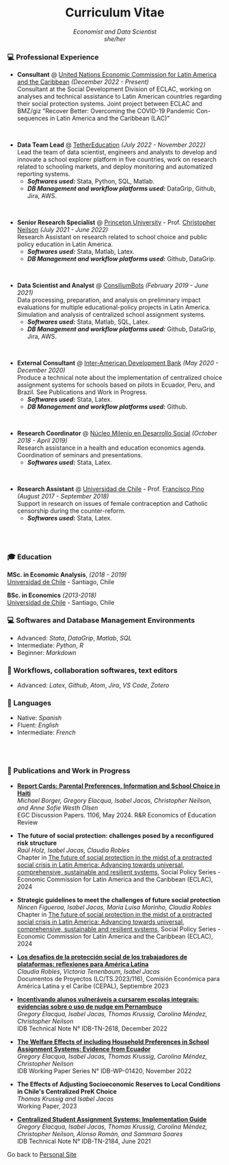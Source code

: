 
<!-- # <center> Isabel M. Jacas </center> -->
# <center> Curriculum Vitae </center>
<center> <i>Economist and Data Scientist <br>
she/her <br> </i> </center>
<!--
<b>Contact Information</b> <br>
<i> [Email ConsiliumBots](mailto:isa@consiliumbots.com) / [Email TetherEd](mailto:isa@tether.education) </i> <br>
##### <i> [Schedule a meeting](|https://calendly.com/isajacas) </i> <br>
 -->
<!--
<b>Education</b>
<table border="0">
 <tr>
 <td><i style="font-size:12px"> 2018 - 2019</i></td>
 <td style="font-size:12px"><b>MSc. in Economic Analysis</b>, University of Chile. <i> Ranked 6/23</i></td>
 </tr>
 <tr>
 <td><i style="font-size:12px"> 2013 - 2019</i></td>
 <td style="font-size:12px"><b>BSc. in Economics</b>, University of Chile. <i> Ranked 4/54</i></td>
 </tr>
</table> -->

### 💻 Professional Experience

* **Consultant** @ [United Nations Economic Commission for Latin America and the Caribbean](https://www.cepal.org/) _(December 2022 - Present)_ <br>
Consultant at the Social Development Division of ECLAC, working on analyses and technical assistance to Latin American countries regarding their social protection systems. Joint project between ECLAC and BMZ/giz ”Recover Better: Overcoming the COVID-19 Pandemic Con- sequences in Latin America and the Caribbean (LAC)”
<br>

* **Data Team Lead** @ [TetherEducation](https://www.tether.education/) _(July 2022 - November 2022)_ <br>
Lead the team of data scientist, engineers and analysts to develop and innovate a school explorer platform in five countries, work on research related to schooling markets, and deploy monitoring and automatized reporting systems.
    * **_Softwares used:_** Stata, Python, SQL, Matlab.
    * **_DB Management and workflow platforms used:_** DataGrip, Github, Jira, AWS.
<br>

* **Senior Research Specialist** @ [Princeton University](https://irs.princeton.edu/) - Prof. [Christopher Neilson](https://christopherneilson.github.io/) _(July 2021 - June 2022)_ <br>
Research Assistant on research related to school choice and public policy education in Latin America.
    * **_Softwares used:_** Stata, Matlab, Latex.
    * **_DB Management and workflow platforms used:_** Github, DataGrip.
<br>

* **Data Scientist and Analyst** @ [ConsiliumBots](https://www.consiliumbots.com/) _(February 2019 - June 2021)_ <br>
Data processing, preparation, and analysis on preliminary impact evaluations for multiple educational-policy projects in Latin America. Simulation and analysis of centralized school assignment systems.
    * **_Softwares used:_** Stata, Matlab, SQL, Latex.
    * **_DB Management and workflow platforms used:_** Github, DataGrip, Jira, AWS.
<br>

* **External Consultant** @ [Inter-American Development Bank](https://www.iadb.org/) _(May 2020 - December 2020)_ <br>
Produce a technical note about the implementation of centralized choice assignment systems for schools based on pilots in Ecuador, Peru, and Brazil. See Publications and Work in Progress.</td>
    * **_Softwares used:_** Stata, Latex.
    * **_DB Management and workflow platforms used:_** Github.
<br>

* **Research Coordinator** @ [Núcleo Milenio en Desarrollo Social](https://nucleodesoc.cl/) _(October 2018 - April 2019)_ <br>
Research assistance in a health and education economics agenda. Coordination of seminars and presentations.</td>
    * **_Softwares used:_** Stata, Latex.
<br>

* **Research Assistant** @ [Universidad de Chile](https://fen.uchile.cl/) - Prof. [Francisco Pino](http://www.franciscopino.com/Site/Home.html) _(August 2017 - September 2018)_ <br>
Support in research on issues of female contraception and Catholic censorship during the counter-reform. </td>
    * **_Softwares used:_** Stata, Latex.
<br>
<br>

### 🎓 Education

**MSc. in Economic Analysis**, _(2018 - 2019)_<br>
[Universidad de Chile](https://www.uchile.cl/postgrados/92182/analisis-economico) - Santiago, Chile <br>

**BSc. in Economics** _(2013-2018)_<br>
[Universidad de Chile](https://fen.uchile.cl/) - Santiago, Chile <br>

<!--
### 🎓 Professional Certificates

**Certification of Python Programming and Applications** _(2022-2023)_<br>
[Pontificia Universidad Católica de Chile](https://www.ing.uc.cl/) - Santiago, Chile <br>
 -->

### 💻 Softwares and Database Management Environments
* Advanced: _Stata_, _DataGrip_, _Matlab_, _SQL_
* Intermediate: _Python_, _R_
* Beginner: _Markdown_



### 🔀 Workflows, collaboration softwares, text editors
* Advanced: _Latex_, _Github_, _Atom_, _Jira_, _VS Code_, _Zotero_


### 💬 Languages
* Native: _Spanish_
* Fluent: _English_
* Intermediate: _French_

<br><br>

### 📄 Publications and Work in Progress

* <b> [Report Cards: Parental Preferences, Information and School Choice in Haiti](https://elischolar.library.yale.edu/cgi/viewcontent.cgi?article=2106&context=egcenter-discussion-paper-series) </b> <br> <i> Michael Borger, Gregory Elacqua, Isabel Jacas, Christopher Neilson, and Anne Sofie Westh Olsen </i> <br> EGC Discussion Papers. 1106, May 2024. R&R Economics of Education Review <br>

* <b> The future of social protection: challenges posed by a reconfigured risk structure </b> <br> <i> Raúl Holz, Isabel Jacas, Claudia Robles </i> <br> Chapter in [The future of social protection in the midst of a protracted social crisis in Latin America: Advancing towards universal, comprehensive, sustainable and resilient systems](https://repositorio.cepal.org/server/api/core/bitstreams/a78ff55b-7552-401f-bf14-d279e9c3c57a/content), Social Policy Series - Economic Commission for Latin America and the Caribbean (ECLAC), 2024 <be>

* <b> Strategic guidelines to meet the challenges of future social protection </b> <br> <i> Nincen Figueroa, Isabel Jacas, María Luisa Marinho, Claudia Robles </i> <br> Chapter in [The future of social protection in the midst of a protracted social crisis in Latin America: Advancing towards universal, comprehensive, sustainable and resilient systems](https://repositorio.cepal.org/server/api/core/bitstreams/a78ff55b-7552-401f-bf14-d279e9c3c57a/content), Social Policy Series - Economic Commission for Latin America and the Caribbean (ECLAC), 2024 <be>

* <b> [Los desafíos de la protección social de los trabajadores de plataformas: reflexiones para América Latina](https://www.cepal.org/es/publicaciones/68021-desafios-la-proteccion-social-trabajadores-plataformas-reflexiones-america) </b> <br> <i> Claudia Robles, Victoria Tenenbaum, Isabel Jacas </i> <br> Documentos de Proyectos (LC/TS.2023/116), Comisión Económica para América Latina y el Caribe (CEPAL), Septiembre 2023 <br>

* <b> [Incentivando alunos vulneráveis a cursarem escolas integrais: evidencias sobre o uso de nudge em Pernambuco](https://publications.iadb.org/pt/incentivando-alunos-vulneraveis-cursarem-escolas-integrais-evidencias-sobre-o-uso-de-nudge-em) </b> <br> <i> Gregory Elacqua, Isabel Jacas, Thomas Krussig, Carolina Méndez, Christopher Neilson </i> <br> IDB Technical Note N° IDB-TN-2618, December 2022 <br>


* <b> [The Welfare Effects of including Household Preferences in School Assignment Systems: Evidence from Ecuador](https://publications.iadb.org/en/welfare-effects-including-household-preferences-school-assignment-systems-evidence-ecuador) </b> <br> <i> Gregory Elacqua, Isabel Jacas, Thomas Krussig, Carolina Méndez, Christopher Neilson </i> <br> IDB Working Paper Series  N° IDB-WP-01420, November 2022 <br>


 * <b> The Effects of Adjusting Socioeconomic Reserves to Local Conditions in Chile's Centralized PreK Choice </b> <br> <i> Thomas Krussig and Isabel Jacas </i> <br> Working Paper, 2023 <br>

* <b> [Centralized Student Assignment Systems: Implementation Guide](https://publications.iadb.org/en/centralized-student-assignment-systems-implementation-guide) </b> <br> <i> Gregory Elacqua, Isabel Jacas, Thomas Krussig, Carolina Méndez, Christopher Neilson, Alonso Román, and Sammara Soares </i> <br> IDB Technical Note N° IDB-TN-2184, June 2021 <be>
 
 
<!--




 <b>References</b>

<p style="font-size:12px">Christopher A. Neilson: <i>Ph.D Economics Yale University and Professor of Economics and Global Affairs at Yale University</i>, christopher.neilson@yale.edu <br>
<p style="font-size:12px">Fabián Duarte: <i>Ph.D Economics Yale University and Assistant Professor at Universidad de Chile</i>, fabduarte@fen.uchile.cl <br>
<p style="font-size:12px">Dante Contreras: <i>Ph.D Economics UCLA and Tenured Professor at Universidad de Chile</i>, dcontrer@fen.uchile.cl

 -->


 Go back to [Personal Site](https://isajacas.github.io/)
